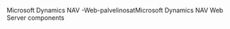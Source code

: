 <span data-ttu-id="481de-101">Microsoft Dynamics NAV -Web-palvelinosat</span><span class="sxs-lookup"><span data-stu-id="481de-101">Microsoft Dynamics NAV Web Server components</span></span>